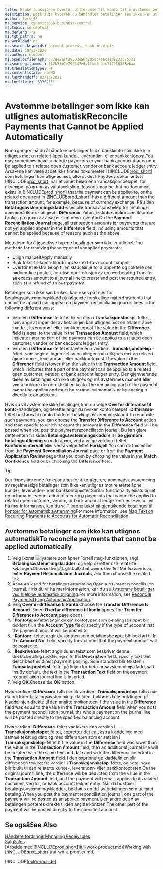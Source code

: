 ```yaml
---
title: Bruke funksjonen Overfør differanse til konto til å avstemme betalinger
description: Beskriver hvordan du behandler betalinger som ikke kan utlignes mot et dokument, for eksempel når en valutakurs fører til at beløp blir forskjellige.
author: SorenGP
ms.service: dynamics365-business-central
ms.topic: conceptual
ms.devlang: na
ms.tgt_pltfrm: na
ms.workload: na
ms.search.keywords: payment process, cash receipts
ms.date: 10/01/2020
ms.author: edupont
ms.openlocfilehash: b37ee7ebf29503da0b205ac7eac11d9233375321
ms.sourcegitcommit: ff2b55b7e790447e0c1fcd5c2ec7f7610338ebaa
ms.translationtype: HT
ms.contentlocale: nb-NO
ms.lasthandoff: 02/15/2021
ms.locfileid: "5376765"
---
```

# <a name="reconcile-payments-that-cannot-be-applied-automatically"></a><span data-ttu-id="443bd-103">Avstemme betalinger som ikke kan utlignes automatisk</span><span class="sxs-lookup"><span data-stu-id="443bd-103">Reconcile Payments that Cannot be Applied Automatically</span></span>
<span data-ttu-id="443bd-104">Noen ganger må du å håndtere betalinger til din bankkonto som ikke kan utlignes mot en relatert åpen kunde-, leverandør- eller bankkontopost.</span><span class="sxs-lookup"><span data-stu-id="443bd-104">You may sometimes have to handle payments to your bank account that cannot be applied to a related open customer, vendor or bank account ledger entry.</span></span> <span data-ttu-id="443bd-105">Årsakene kan være at det ikke finnes dokumenter i [!INCLUDE[prod_short](includes/prod_short.md)] som betalingen kan utlignes mot, eller at det tilknyttede dokumentet i [!INCLUDE[prod_short](includes/prod_short.md)] har et annet beløp enn transaksjonsbeløpet, for eksempel på grunn av valutaveksling.</span><span class="sxs-lookup"><span data-stu-id="443bd-105">Reasons may be that no document exists in [!INCLUDE[prod_short](includes/prod_short.md)] that the payment can be applied to, or the related document in [!INCLUDE[prod_short](includes/prod_short.md)] has a different amount than the transaction amount, for example, because of currency exchange.</span></span> <span data-ttu-id="443bd-106">På siden **Betalingsavstemmingskladd** vises alle transaksjonsbeløp for betalinger som ennå ikke er utlignet i **Differanse** -feltet, inkludert beløp som ikke kan brukes på grunn av årsaker som nevnt ovenfor.</span><span class="sxs-lookup"><span data-stu-id="443bd-106">On the **Payment Reconciliation Journal** page, all transaction amounts for payments that are not yet applied appear in the **Difference** field, including amounts that cannot be applied because of reasons such as the above.</span></span>

<span data-ttu-id="443bd-107">Metodene for å løse disse typene betalinger som ikke er utlignet:</span><span class="sxs-lookup"><span data-stu-id="443bd-107">The methods for resolving these types of unapplied payments:</span></span>
* <span data-ttu-id="443bd-108">Utlign manuelt</span><span class="sxs-lookup"><span data-stu-id="443bd-108">Apply manually</span></span>
* <span data-ttu-id="443bd-109">Bruk tekst-til-konto-tilordning</span><span class="sxs-lookup"><span data-stu-id="443bd-109">Use text-to-account mapping</span></span>
* <span data-ttu-id="443bd-110">Overfør et ekstra beløp til en kladdelinje for å opprette og bokføre den nødvendige posten, for eksempel refusjon av en overbetaling.</span><span class="sxs-lookup"><span data-stu-id="443bd-110">Transfer an excess amount to a journal line to create and post the required entry, such as a refund of an overpayment.</span></span>

<span data-ttu-id="443bd-111">Betalinger som ikke kan brukes, kan vises på linjer for betalingsavstemmingskladd på følgende forskjellige måter:</span><span class="sxs-lookup"><span data-stu-id="443bd-111">Payments that cannot be applied can appear on payment reconciliation journal lines in the following different ways:</span></span>

* <span data-ttu-id="443bd-112">Verdien i **Differanse**-feltet er lik verdien i **Transaksjonsbeløp** -feltet, som angir at ingen del av betalingen kan utlignes mot en relatert åpne kunde-, leverandør- eller bankkontopost.</span><span class="sxs-lookup"><span data-stu-id="443bd-112">The value in the **Difference** field is equal to the value in the **Transaction Amount** field, which indicates that no part of the payment can be applied to a related open customer, vendor, or bank account ledger entry.</span></span>
* <span data-ttu-id="443bd-113">Verdien i **Differanse**-feltet er lavere enn verdien i **Transaksjonsbeløp** -feltet, som angir at ingen del av betalingen kan utlignes mot en relatert åpne kunde-, leverandør- eller bankkontopost.</span><span class="sxs-lookup"><span data-stu-id="443bd-113">The value in the **Difference** field is lower than the value in the **Transaction Amount** field, which indicates that a part of the payment can be applied to a related open customer, vendor, or bank account ledger entry.</span></span> <span data-ttu-id="443bd-114">Den gjenværende delen av betalingen kan ikke utlignes og må avstemmes manuelt eller ved å bokføre den direkte til en konto.</span><span class="sxs-lookup"><span data-stu-id="443bd-114">The remaining part of the payment cannot be applied and must be reconciled manually or by posting it directly to an account.</span></span>

<span data-ttu-id="443bd-115">Hvis du vil avstemme slike betalinger, kan du velge **Overfør differanse til konto**-handlingen, og deretter angir du hvilken konto beløpet i **Differanse**-feltet bokføres til når du bokfører betalingsavstemmingskladd.</span><span class="sxs-lookup"><span data-stu-id="443bd-115">To reconcile such payments, you can choose the **Transfer Difference to Account** action and then specify to which account the amount in the **Difference** field will be posted when you post the payment reconciliation journal.</span></span> <span data-ttu-id="443bd-116">Du kan gjøre dette enten fra siden **Betalingsavstemmingskladd** eller **Se gjennom betalingsutligning** som du åpner, ved å velge verdien i feltet **Konfidensintervall** eller ved å velge feltet **Forskjell**.</span><span class="sxs-lookup"><span data-stu-id="443bd-116">You can do this either from the **Payment Reconciliation Journal** page or from the **Payment Application Review** page that you open by choosing the value in the **Match Confidence** field or by choosing the **Difference** field.</span></span>

> [!TIP]  
>   <span data-ttu-id="443bd-117">Det finnes lignende funksjonalitet for å konfigurere automatisk avstemming av regelmessige betalinger som ikke kan utlignes mot relaterte åpne kunde-, leverandør- eller bankkontoposter.</span><span class="sxs-lookup"><span data-stu-id="443bd-117">Similar functionality exists to set up automatic reconciliation of recurring payments that cannot be applied to related open customer, vendor, or bank account ledger entries.</span></span> <span data-ttu-id="443bd-118">Hvis du vil ha mer informasjon, kan du se [Tilordne tekst på gjentakende betalinger til kontoer for automatisk avstemming](receivables-how-map-text-recurring-payments-accounts-auto-reconcilliation.md)</span><span class="sxs-lookup"><span data-stu-id="443bd-118">For more information, see [Map Text on Recurring Payments to Accounts for Automatic Reconciliation](receivables-how-map-text-recurring-payments-accounts-auto-reconcilliation.md).</span></span>

## <a name="to-reconcile-payments-that-cannot-be-applied-automatically"></a><span data-ttu-id="443bd-119">Avstemme betalinger som ikke kan utlignes automatisk</span><span class="sxs-lookup"><span data-stu-id="443bd-119">To reconcile payments that cannot be applied automatically</span></span>
1. <span data-ttu-id="443bd-120">Velg ikonet ![lyspære som åpner Fortell meg-funksjonen](media/ui-search/search_small.png "Fortell hva du vil gjøre"), angi **Betalingsavstemmingskladder**, og velg deretter den relaterte koblingen.</span><span class="sxs-lookup"><span data-stu-id="443bd-120">Choose the ![Lightbulb that opens the Tell Me feature](media/ui-search/search_small.png "Tell me what you want to do") icon, enter **Payment Reconciliation Journals**, and then choose the related link.</span></span>
2. <span data-ttu-id="443bd-121">Åpne en kladd for betalingsavstemming.</span><span class="sxs-lookup"><span data-stu-id="443bd-121">Open a payment reconciliation journal.</span></span> <span data-ttu-id="443bd-122">Hvis du vil ha mer informasjon, kan du se [Avstemme betalinger ved hjelp av automatisk utligning](receivables-how-reconcile-payments-auto-application.md).</span><span class="sxs-lookup"><span data-stu-id="443bd-122">For more information, see [Reconcile Payments Using Automatic Application](receivables-how-reconcile-payments-auto-application.md).</span></span>
3. <span data-ttu-id="443bd-123">Velg **Overfør differanse til konto**.</span><span class="sxs-lookup"><span data-stu-id="443bd-123">Choose the **Transfer Difference to Account**.</span></span> <span data-ttu-id="443bd-124">Siden **Overfør differanse til konto** åpnes.</span><span class="sxs-lookup"><span data-stu-id="443bd-124">The **Transfer Difference to Account** page opens.</span></span>
4. <span data-ttu-id="443bd-125">I **Kontotype**-feltet angir du om kontotypen som betalingsbeløpet blir bokført til.</span><span class="sxs-lookup"><span data-stu-id="443bd-125">In the **Account Type** field, specify if the type of account that the payment amount will be posted to.</span></span>
5. <span data-ttu-id="443bd-126">I **Kontonr.**-feltet angir du kontoen som betalingsbeløpet blir bokført til.</span><span class="sxs-lookup"><span data-stu-id="443bd-126">In the **Account No.** field, specify the account that the payment amount will be posted to.</span></span>
6. <span data-ttu-id="443bd-127">I **Beskrivelse**-feltet angir du en tekst som beskriver denne direktebetalingsbokføringen.</span><span class="sxs-lookup"><span data-stu-id="443bd-127">In the **Description** field, specify text that describes this direct payment posting.</span></span> <span data-ttu-id="443bd-128">Som standard blir teksten i **Transaksjonstekst**-feltet på linjen for betalingsavstemmingskladd, satt inn.</span><span class="sxs-lookup"><span data-stu-id="443bd-128">By default, the text in the **Transaction Text** field on the payment reconciliation journal line is inserted.</span></span>
7. <span data-ttu-id="443bd-129">Velg **OK**.</span><span class="sxs-lookup"><span data-stu-id="443bd-129">Choose the **OK** button.</span></span>

<span data-ttu-id="443bd-130">Hvis verdien i **Differanse**-feltet er lik verdien i **Transaksjonsbeløp**-feltet når du bokfører betalingsavstemmingskladden, bokføres hele betalingen på kladdelinjen direkte til den angitte motkontoen.</span><span class="sxs-lookup"><span data-stu-id="443bd-130">If the value in the **Difference** field was equal to the value in the **Transaction Amount** field when you post the payment reconciliation journal, the whole payment on the journal line will be posted directly to the specified balancing account.</span></span>

<span data-ttu-id="443bd-131">Hvis verdien i **Differanse**-feltet var lavere enn verdien i **Transaksjonsbeløpet**-feltet, opprettes det en ekstra kladdelinje med samme tekst og dato og med differansen som er satt inn i **Transaksjonsbeløp**-feltet.</span><span class="sxs-lookup"><span data-stu-id="443bd-131">If the value in the **Difference** field was lower than the value in the **Transaction Amount** field, then an additional journal line will be created with the same text and date and with the difference inserted in the **Transaction Amount** field.</span></span> <span data-ttu-id="443bd-132">I den opprinnelige kladdelinjen blir differansen trukket fra verdien i **Transaksjonsbeløp**-feltet, og betalingen blir brukt til den relaterte kunde-, leverandør- eller bankkontoposten.</span><span class="sxs-lookup"><span data-stu-id="443bd-132">On the original journal line, the difference will be deducted from the value in the **Transaction Amount** field, and the payment will remain applied to its related customer, vendor, or bank account ledger entry.</span></span> <span data-ttu-id="443bd-133">Når du bokfører betalingsavstemmingskladden, bokføres en del av betalingen som utlignet betaling.</span><span class="sxs-lookup"><span data-stu-id="443bd-133">When you post the payment reconciliation journal, one part of the payment will be posted as an applied payment.</span></span> <span data-ttu-id="443bd-134">Den andre delen av betalingen posteres direkte til den angitte kontoen.</span><span class="sxs-lookup"><span data-stu-id="443bd-134">The other part of the payment will be posted directly to the specified account.</span></span>

## <a name="see-also"></a><span data-ttu-id="443bd-135">Se også</span><span class="sxs-lookup"><span data-stu-id="443bd-135">See Also</span></span>
[<span data-ttu-id="443bd-136">Håndtere fordringer</span><span class="sxs-lookup"><span data-stu-id="443bd-136">Managing Receivables</span></span>](receivables-manage-receivables.md)  
[<span data-ttu-id="443bd-137">Salg</span><span class="sxs-lookup"><span data-stu-id="443bd-137">Sales</span></span>](sales-manage-sales.md)  
<span data-ttu-id="443bd-138">[Arbeide med [!INCLUDE[prod_short](includes/prod_short.md)]](ui-work-product.md)</span><span class="sxs-lookup"><span data-stu-id="443bd-138">[Working with [!INCLUDE[prod_short](includes/prod_short.md)]](ui-work-product.md)</span></span>


[!INCLUDE[footer-include](includes/footer-banner.md)]
